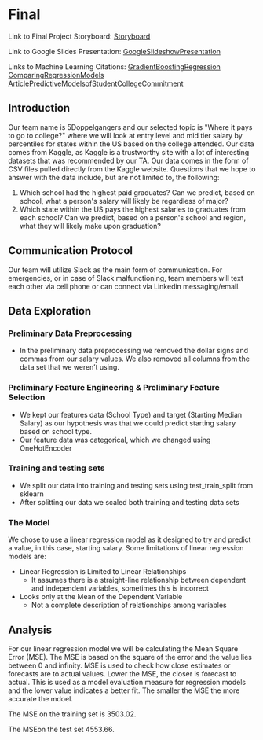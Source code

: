 # Final

Link to Final Project Storyboard:
[Storyboard](https://docs.google.com/presentation/d/1ht1hk_sn-CiX-J2YzO6DiYDozsI42h3W94YKDzSpz-c/edit#slide=id.gb247753075_0_50)

Link to Google Slides Presentation:
[GoogleSlideshowPresentation](https://docs.google.com/presentation/d/1yfVP8bKyJE5PCutWW47kCMDtD_pFFnz2kcA6OhGqN6s/edit#slide=id.p)

Links to Machine Learning Citations:
[GradientBoostingRegression](https://scikit-learn.org/stable/auto_examples/ensemble/plot_gradient_boosting_regression.html)
[ComparingRegressionModels](https://www.kaggle.com/ankitjha/comparing-regression-models/comments)
[ArticlePredictiveModelsofStudentCollegeCommitment](https://www.mdpi.com/2306-5729/4/2/65/htm)

## Introduction

Our team name is 5Doppelgangers and our selected topic is "Where it pays to go to college?" where we will look at entry level and mid tier salary by percentiles for states within the US based on the college attended. Our data comes from Kaggle, as Kaggle is a trustworthy site with a lot of interesting datasets that was recommended by our TA. Our data comes in the form of CSV files pulled directly from the Kaggle website. Questions that we hope to answer with the data include, but are not limited to, the following: 

1. Which school had the highest paid graduates? Can we predict, based on school, what a person's salary will likely be regardless of major?
2. Which state within the US pays the highest salaries to graduates from each school? Can we predict, based on a person's school and region, what they will likely make upon graduation? 

## Communication Protocol 

Our team will utilize Slack as the main form of communication. For emergencies, or in case of Slack malfunctioning, team members will text each other via cell phone or can connect via Linkedin messaging/email. 

## Data Exploration
### Preliminary Data Preprocessing
- In the preliminary data preprocessing we removed the dollar signs and commas from our salary values.  We also removed all columns from the data set that we weren’t using.
### Preliminary Feature Engineering & Preliminary Feature Selection
- We kept our features data (School Type) and target (Starting Median Salary) as our hypothesis was that we could predict starting salary based on school type.
- Our feature data was categorical, which we changed using OneHotEncoder
### Training and testing sets
- We split our data into training and testing sets using test_train_split from sklearn
- After splitting our data we scaled both training and testing data sets
### The Model
We chose to use a linear regression model as it designed to try and predict a value, in this case, starting salary.  Some limitations of linear regression models are:
 - Linear Regression is Limited to Linear Relationships
      - It assumes there is a straight-line relationship between dependent and independent variables, sometimes this is incorrect
 - Looks only at the Mean of the Dependent Variable
      - Not a complete description of relationships among variables

## Analysis

For our linear regression model we will be calculating the Mean Square Error (MSE).  The MSE is based on the square of the error and the value lies between 0 and infinity.  MSE is used to check how close estimates or forecasts are to actual values. Lower the MSE, the closer is forecast to actual. This is used as a model evaluation measure for regression models and the lower value indicates a better fit.  The smaller the MSE the more accurate the mdoel.

The MSE on the training set is 3503.02.

The MSEon the test set 4553.66.



